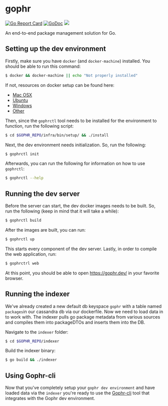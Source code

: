 
# gophr
[![Go Report Card](https://goreportcard.com/badge/github.com/skeswa/gophr)](https://goreportcard.com/report/github.com/skeswa/gophr)
[![GoDoc](https://godoc.org/github.com/skeswa/gophr/common?status.svg)](https://godoc.org/github.com/skeswa/gophr/common)
<a href="https://zenhub.com"><img src="https://raw.githubusercontent.com/ZenHubIO/support/master/zenhub-badge.png"></a>

An end-to-end package management solution for Go.

## Setting up the dev environment
Firstly, make sure you have `docker` (and `docker-machine`) installed. You should be able to run this command:
```sh
$ docker && docker-machine || echo "Not properly installed"
```
If not, resources on docker setup can be found here:
- [Mac OSX](https://docs.docker.com/engine/installation/mac/)
- [Ubuntu](https://docs.docker.com/engine/installation/linux/ubuntulinux/)
- [Windows](https://docs.docker.com/engine/installation/windows/)
- [Other](https://docs.docker.com/engine/installation/)

Then, since the `gophrctl` tool needs to be installed for the environment to function, run the following script:
```sh
$ cd $GOPHR_REPO/infra/bin/setup/ && ./install
```
Next, the dev environment needs initialization. So, run the following:
```sh
$ gophrctl init
```
Afterwards, you can run the following for information on how to use `gophrctl`:
```sh
$ gophrctl --help
```
## Running the dev server
Before the server can start, the dev docker images needs to be built. So, run the following (keep in mind that it will take a while):
```sh
$ gophrctl build
```
After the images are built, you can run:
```sh
$ gophrctl up
```
This starts every component of the dev server. Lastly, in order to compile the web application, run:
```sh
$ gophrctrl web
```
At this point, you should be able to open https://gophr.dev/ in your favorite browser.

## Running the indexer

We've already created a new default db keyspace `gophr` with a table named `packages`in our cassandra db via our dockerfile. Now we need to load data in to work with. The indexer pulls go package metadata from various sources and compiles them into packageDTOs and inserts them into the DB.

Navigate to the `indexer` folder:
```sh
$ cd $GOPHR_REPO/indexer
```

Build the indexer binary:
```sh
$ go build && ./indexer
```

## Using Gophr-cli

Now that you've completely setup your `gophr dev environment` and have loaded data via the `indexer` you're ready to use the [Gophr-cli](https://github.com/Shikkic/gophr-cli) tool that integrates with the Gophr dev environment.


